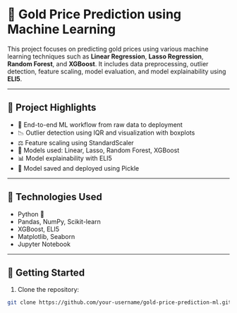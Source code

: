 # 🧠 Gold Price Prediction using Machine Learning

This project focuses on predicting gold prices using various machine learning techniques such as **Linear Regression**, **Lasso Regression**, **Random Forest**, and **XGBoost**. It includes data preprocessing, outlier detection, feature scaling, model evaluation, and model explainability using **ELI5**.

---

## 📌 Project Highlights

- 📂 End-to-end ML workflow from raw data to deployment
- 📉 Outlier detection using IQR and visualization with boxplots
- ⚖️ Feature scaling using StandardScaler
- 🧠 Models used: Linear, Lasso, Random Forest, XGBoost
- 📊 Model explainability with ELI5
- 💾 Model saved and deployed using Pickle

---

## 🔧 Technologies Used

- Python 🐍
- Pandas, NumPy, Scikit-learn
- XGBoost, ELI5
- Matplotlib, Seaborn
- Jupyter Notebook

---

## 🚀 Getting Started

1. Clone the repository:
```bash
git clone https://github.com/your-username/gold-price-prediction-ml.git

